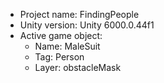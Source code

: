 <!-- UNITY CODE ASSIST INSTRUCTIONS START -->
- Project name: FindingPeople
- Unity version: Unity 6000.0.44f1
- Active game object:
  - Name: MaleSuit
  - Tag: Person
  - Layer: obstacleMask
<!-- UNITY CODE ASSIST INSTRUCTIONS END -->